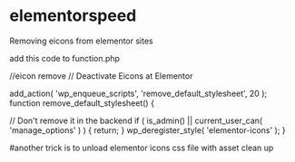 # elementorspeed

Removing eicons from elementor sites

add this code to function.php

 //eicon remove
// Deactivate Eicons at Elementor

add_action( 'wp_enqueue_scripts', 'remove_default_stylesheet', 20 );
function remove_default_stylesheet() {
  
  // Don't remove it in the backend
  if ( is_admin() || current_user_can( 'manage_options' ) ) {
        return;
  }
	wp_deregister_style( 'elementor-icons' );
}





#another trick is to unload elementor icons css file with asset clean up
